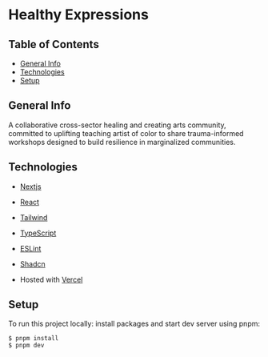 # Healthy Expressions

## Table of Contents

- [General Info](#general-info)
- [Technologies](#technologies)
- [Setup](#setup)

## General Info

A collaborative cross-sector healing and creating arts community, committed to uplifting teaching artist of color to share trauma-informed workshops designed to build resilience in marginalized communities.

## Technologies

- [Nextjs](https://nextjs.org/)
- [React](https://reactjs.org/)
- [Tailwind](https://tailwindcss.com/)
- [TypeScript](https://www.typescriptlang.org/)
- [ESLint](https://eslint.org/)
- [Shadcn](https://ui.shadcn.com/)

- Hosted with [Vercel](https://vercel.com/)

## Setup

To run this project locally: install packages and start dev server using pnpm:

```
$ pnpm install
$ pnpm dev
```
